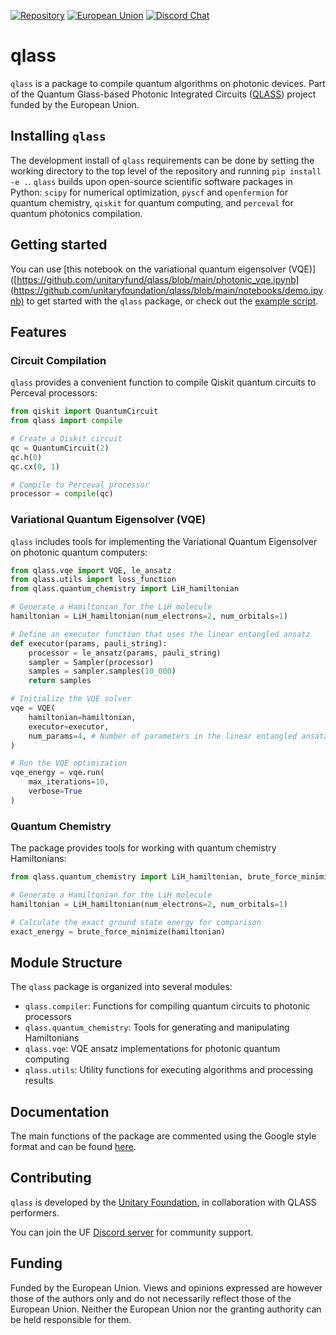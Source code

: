 [![Repository](https://img.shields.io/badge/GitHub-5C5C5C.svg?logo=github)](https://github.com/unitaryfund/qlass)
[![European Union](https://img.shields.io/badge/Supported%20By-%20The%20EU-004494.svg)]([https://wellcomeleap.org](https://cordis.europa.eu/project/id/101135876))
[![Discord Chat](https://img.shields.io/badge/dynamic/json?color=blue&label=Discord&query=approximate_presence_count&suffix=%20online.&url=https%3A%2F%2Fdiscord.com%2Fapi%2Finvites%2FJqVGmpkP96%3Fwith_counts%3Dtrue)](http://discord.unitary.fund)


# qlass
`qlass` is a package to compile quantum algorithms on photonic devices. Part of the Quantum Glass-based Photonic Integrated Circuits ([QLASS](https://www.qlass-project.eu/))
project funded by the European Union. 

## Installing `qlass`
The development install of `qlass` requirements can be done by setting the working directory to the top level of the repository and running `pip install -e .`. 
`qlass` builds upon open-source scientific software packages in Python: `scipy` for numerical optimization, `pyscf` and `openfermion` for quantum chemistry, `qiskit` for quantum computing, and `perceval` for quantum photonics compilation.

## Getting started
You can use [this notebook on the variational quantum eigensolver (VQE)]([https://github.com/unitaryfund/qlass/blob/main/photonic_vqe.ipynb](https://github.com/unitaryfoundation/qlass/blob/main/notebooks/demo.ipynb) to get started with the `qlass` package, or check out the [example script](https://github.com/unitaryfoundation/qlass/blob/main/examples/vqe_example.py).

## Features

### Circuit Compilation

`qlass` provides a convenient function to compile Qiskit quantum circuits to Perceval processors:

```python
from qiskit import QuantumCircuit
from qlass import compile

# Create a Qiskit circuit
qc = QuantumCircuit(2)
qc.h(0)
qc.cx(0, 1)

# Compile to Perceval processor
processor = compile(qc)
```

### Variational Quantum Eigensolver (VQE)

`qlass` includes tools for implementing the Variational Quantum Eigensolver on photonic quantum computers:

```python
from qlass.vqe import VQE, le_ansatz
from qlass.utils import loss_function
from qlass.quantum_chemistry import LiH_hamiltonian

# Generate a Hamiltonian for the LiH molecule
hamiltonian = LiH_hamiltonian(num_electrons=2, num_orbitals=1)

# Define an executor function that uses the linear entangled ansatz
def executor(params, pauli_string):
    processor = le_ansatz(params, pauli_string)
    sampler = Sampler(processor)
    samples = sampler.samples(10_000)
    return samples

# Initialize the VQE solver
vqe = VQE(
    hamiltonian=hamiltonian,
    executor=executor,
    num_params=4, # Number of parameters in the linear entangled ansatz
)

# Run the VQE optimization
vqe_energy = vqe.run(
    max_iterations=10,
    verbose=True
)
```

### Quantum Chemistry

The package provides tools for working with quantum chemistry Hamiltonians:

```python
from qlass.quantum_chemistry import LiH_hamiltonian, brute_force_minimize

# Generate a Hamiltonian for the LiH molecule
hamiltonian = LiH_hamiltonian(num_electrons=2, num_orbitals=1)

# Calculate the exact ground state energy for comparison
exact_energy = brute_force_minimize(hamiltonian)
```

## Module Structure

The `qlass` package is organized into several modules:

- `qlass.compiler`: Functions for compiling quantum circuits to photonic processors
- `qlass.quantum_chemistry`: Tools for generating and manipulating Hamiltonians
- `qlass.vqe`: VQE ansatz implementations for photonic quantum computing
- `qlass.utils`: Utility functions for executing algorithms and processing results

## Documentation
The main functions of the package are commented using the Google style format and can be found [here](https://qlass.readthedocs.io/en/latest/).

## Contributing
`qlass` is developed by the [Unitary Foundation](https://unitary.foundation/), in collaboration with QLASS performers.

You can join the UF [Discord server](http://discord.unitary.fund) for community support.

## Funding
Funded by the European Union. Views and opinions expressed are however those of the authors only and do not necessarily reflect those of the European Union. Neither the European Union nor the granting authority can be held responsible for them.
